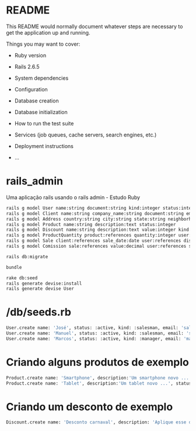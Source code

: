 # README

This README would normally document whatever steps are necessary to get the
application up and running.

Things you may want to cover:

* Ruby version

* Rails 2.6.5

* System dependencies

* Configuration

* Database creation

* Database initialization

* How to run the test suite

* Services (job queues, cache servers, search engines, etc.)

* Deployment instructions

* ...

# rails_admin
 Uma aplicação rails usando o rails admin - Estudo Ruby

```bash
rails g model User name:string document:string kind:integer status:integer notes:text 
rails g model Client name:string company_name:string document:string email:string phone:string user:references notes:text status:integer
rails g model Address country:string city:string state:string neighborhood:string street:string number:string client:references user_id:integer
rails g model Product name:string description:text status:integer
rails g model Discount name:string description:text value:integer kind:integer status:integer
rails g model ProductQuantity product:references quantity:integer user:references
rails g model Sale client:references sale_date:date user:references discount:references notes:text
rails g model Comission sale:references value:decimal user:references status:integer note:text

rails db:migrate

bundle

rake db:seed
rails generate devise:install
rails generate devise User

```

# /db/seeds.rb

 ```bash
User.create name: 'José', status: :active, kind: :salesman, email: 'salesman@teste.com', password: 123456
User.create name: 'Manuel', status: :active, kind: :salesman, email: 'salesman2@teste.com', password: 123456
User.create name: 'Marcos', status: :active, kind: :manager, email: 'manager@teste.com', password: 123456
 ```
# Criando alguns produtos de exemplo
 ```bash
Product.create name: 'Smartphone', description:'Um smartphone novo ...', status: :active
Product.create name: 'Tablet', description:'Um tablet novo ...', status: :active
  ```
# Criando um desconto de exemplo
 ```bash
Discount.create name: 'Desconto carnaval', description: 'Aplique esse desconto no carnaval', value: '10', kind: :porcent, status: :active

 ```
